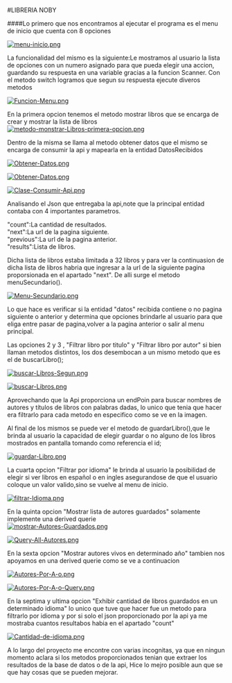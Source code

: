 #LIBRERIA NOBY







####Lo primero que nos encontramos al ejecutar el programa es el menu de inicio que cuenta con 8 opciones

[![menu-inicio.png](https://i.postimg.cc/YC1XFY82/menu-inicio.png)](https://postimg.cc/zyGSZL94)


La funcionalidad del mismo es la siguiente:Le mostramos al usuario la lista de opciones con un numero asignado para que pueda elegir una accion, guardando su respuesta en una variable gracias a la funcion Scanner.
Con el metodo switch logramos que segun su respuesta ejecute diveros metodos

[![Funcion-Menu.png](https://i.postimg.cc/3wsTngmy/Funcion-Menu.png)](https://postimg.cc/QBJwMK6s)


 

  En la primera opcion tenemos el metodo mostrar libros que se encarga de crear y mostrar la lista de libros
 [![metodo-monstrar-Libros-primera-opcion.png](https://i.postimg.cc/g2ckZqHm/metodo-monstrar-Libros-primera-opcion.png)](https://postimg.cc/2VJDpWtK)

 Dentro de la misma se llama al metodo obtener datos que el mismo se encarga de consumir la api y mapearla en la entidad DatosRecibidos
 
 [![Obtener-Datos.png](https://i.postimg.cc/vHLHrDKv/Obtener-Datos.png)](https://postimg.cc/2VyDmjrq)

 [![Obtener-Datos.png](https://i.postimg.cc/9QQVybZW/Obtener-Datos.png)](https://postimg.cc/vckpsW0j)
 
 [![Clase-Consumir-Api.png](https://i.postimg.cc/qRf9Dxh6/Clase-Consumir-Api.png)](https://postimg.cc/2qwcVvxC)

 Analisando el Json que entregaba la api,note que la principal entidad contaba con 4 importantes parametros.

 "count":La cantidad de resultados.  
 "next":La url de la pagina siguiente.  
 "previous":La url de la pagina anterior.  
 "results":Lista de libros.  

Dicha lista de libros estaba limitada a 32 libros y para ver la continuasion de dicha lista de libros habria que ingresar a la url de la siguiente pagina proporsionada en el apartado "next".
De alli surge el metodo menuSecundario().

[![Menu-Secundario.png](https://i.postimg.cc/HsCbWc50/Menu-Secundario.png)](https://postimg.cc/4nBYB3Wn)

Lo que hace es verificar si la entidad "datos" recibida contiene o no pagina siguiente o anterior y determina que opciones brindarle al usuario para que eliga entre pasar de pagina,volver a la pagina anterior o salir al menu principal.  

Las opciones 2 y 3 , "Filtrar libro por titulo" y "Filtrar libro por autor" si bien llaman metodos distintos, los dos desembocan a un mismo metodo que es el de buscarLibro(); 

[![buscar-Libros-Segun.png](https://i.postimg.cc/jjN7rR53/buscar-Libros-Segun.png)](https://postimg.cc/bGyJxc11)

[![buscar-Libros.png](https://i.postimg.cc/63XGWF4W/buscar-Libros.png)](https://postimg.cc/HJ6L3ZtR)

Aprovechando que la Api proporciona un endPoin para buscar nombres de autores y títulos de libros con palabras dadas, lo unico que tenia que hacer era filtrarlo para cada metodo en especifico como se ve en la imagen.

Al final de los mismos se puede ver el metodo de guardarLibro(),que le brinda al usuario la capacidad de elegir guardar o no alguno de los libros mostrados en pantalla tomando como referencia el id;  

 [![guardar-Libro.png](https://i.postimg.cc/LsRHnSDb/guardar-Libro.png)](https://postimg.cc/PC3GRBBW) 


 La cuarta opcion "Filtrar por idioma" le brinda al usuario la posibilidad de elegir si ver libros en español o en ingles asegurandose de que el usuario coloque un valor valido,sino se vuelve al menu de inicio.  
 
[![filtrar-Idioma.png](https://i.postimg.cc/SxmSKqDt/filtrar-Idioma.png)](https://postimg.cc/w7b8fKKh)  

 En la quinta opcion "Mostrar lista de autores guardados" solamente implemente una derived querie  
 [![mostrar-Autores-Guardados.png](https://i.postimg.cc/hGm7dDc9/mostrar-Autores-Guardados.png)](https://postimg.cc/SXys0pXs)  

 [![Query-All-Autores.png](https://i.postimg.cc/1tZV0k3b/Query-All-Autores.png)](https://postimg.cc/kVf5qh8y)  

 En la sexta opcion "Mostrar autores vivos en determinado año" tambien nos apoyamos en una derived querie como se ve a continuacion 

 [![Autores-Por-A-o.png](https://i.postimg.cc/WzY4yCsN/Autores-Por-A-o.png)](https://postimg.cc/7J7DGBCd)  

[![Autores-Por-A-o-Query.png](https://i.postimg.cc/GmypMXVR/Autores-Por-A-o-Query.png)](https://postimg.cc/PCdhJQdV)  

 En la septima y ultima opcion "Exhibir cantidad de libros guardados en un determinado idioma"  lo unico que tuve que hacer fue un metodo para filtrarlo por idioma y por si solo el json proporcionado por la api
 ya me mostraba cuantos resultabos habia en el apartado "count"  

 [![Cantidad-de-idioma.png](https://i.postimg.cc/rFqbZsHw/Cantidad-de-idioma.png)](https://postimg.cc/V5HDdf1x)

 A lo largo del proyecto me encontre con varias incognitas, ya que en ningun momento aclara si los metodos proporcionados tenian que extraer los resultados de la base de datos o de la api,
 Hice lo mejro posible aun que se que hay cosas que se pueden mejorar.
 

